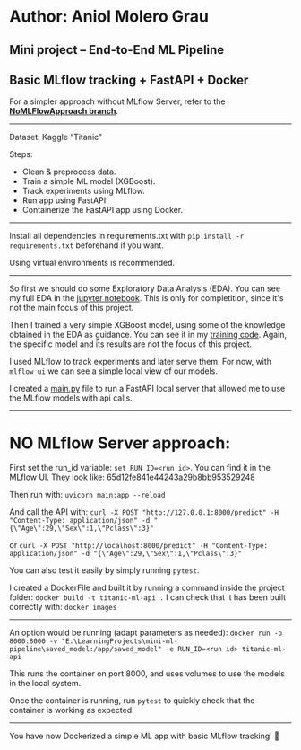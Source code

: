 # Author: Aniol Molero Grau

## Mini project – End-to-End ML Pipeline 
## Basic MLflow tracking + FastAPI + Docker 

For a simpler approach without MLflow Server, refer to the  [**NoMLFlowApproach branch**](https://github.com/AniolMG/mini-ml-pipeline/tree/NoMLFlowServerApproach).

---

Dataset: Kaggle “Titanic” 

Steps: 
- Clean & preprocess data. 
- Train a simple ML model (XGBoost). 
- Track experiments using MLflow.
- Run app using FastAPI
- Containerize the FastAPI app using Docker. 

---

Install all dependencies in requirements.txt with ``pip install -r requirements.txt`` beforehand if you want.

Using virtual environments is recommended.

---

So first we should do some Exploratory Data Analysis (EDA). You can see my full EDA in the [jupyter notebook](titanic_EDA.ipynb). This is only for completition, since it's not the main focus of this project.

Then I trained a very simple XGBoost model, using some of the knowledge obtained in the EDA as guidance. You can see it in my [training code](train_model.py). Again, the specific model and its results are not the focus of this project.


I used MLflow to track experiments and later serve them. 
For now, with ``mlflow ui`` we can see a simple local view of our models.

I created a [main.py](main.py) file to run a FastAPI local server that allowed me to use the MLflow models with api calls.

---

# NO MLflow Server approach:

First set the run_id variable: ``set RUN_ID=<run id>``. You can find it in the MLflow UI. They look like: 65d12fe841e44243a29b8bb953529248 

Then run with: ``uvicorn main:app --reload`` 

And call the API with: ``curl -X POST "http://127.0.0.1:8000/predict" -H "Content-Type: application/json" -d "{\"Age\":29,\"Sex\":1,\"Pclass\":3}"`` 

or ``curl -X POST "http://localhost:8000/predict" -H "Content-Type: application/json" -d "{\"Age\":29,\"Sex\":1,\"Pclass\":3}"``

You can also test it easily by simply running ``pytest``.

I created a DockerFile and built it by running a command inside the project folder: ``docker build -t titanic-ml-api .`` 
I can check that it has been built correctly with: ``docker images``

---

An option would be running (adapt parameters as needed): `docker run -p 8000:8000 -v "E:\LearningProjects\mini-ml-pipeline\saved_model:/app/saved_model" -e RUN_ID=<run id> titanic-ml-api`

This runs the container on port 8000, and uses volumes to use the models in the local system.

Once the container is running, run `pytest` to quickly check that the container is working as expected.

---

You have now Dockerized a simple ML app with basic MLflow tracking! 🎉